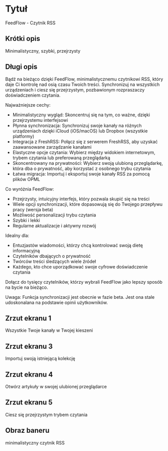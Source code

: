 # Tytuł

FeedFlow - Czytnik RSS

## Krótki opis

Minimalistyczny, szybki, przejrzysty

## Długi opis
Bądź na bieżąco dzięki FeedFlow, minimalistycznemu czytnikowi RSS, który daje Ci kontrolę nad osią czasu Twoich treści.
Synchronizuj na wszystkich urządzeniach i ciesz się przejrzystym, pozbawionym rozpraszaczy doświadczeniem czytania.

Najważniejsze cechy:

- Minimalistyczny wygląd: Skoncentruj się na tym, co ważne, dzięki przejrzystemu interfejsowi
- Płynna synchronizacja: Synchronizuj swoje kanały na różnych urządzeniach dzięki iCloud (iOS/macOS) lub Dropbox (wszystkie platformy)
- Integracja z FreshRSS: Połącz się z serwerem FreshRSS, aby uzyskać zaawansowane zarządzanie kanałami
- Elastyczne opcje czytania: Wybierz między widokiem internetowym, trybem czytania lub preferowaną przeglądarką
- Skoncentrowany na prywatności: Wybierz swoją ulubioną przeglądarkę, która dba o prywatność, aby korzystać z osobnego trybu czytania
- Łatwa migracja: Importuj i eksportuj swoje kanały RSS za pomocą plików OPML

Co wyróżnia FeedFlow:

- Przejrzysty, intuicyjny interfejs, który pozwala skupić się na treści
- Wiele opcji synchronizacji, które dopasowują się do Twojego przepływu pracy (wersja beta)
- Możliwość personalizacji trybu czytania
- Szybki i lekki
- Regularne aktualizacje i aktywny rozwój

Idealny dla:
- Entuzjastów wiadomości, którzy chcą kontrolować swoją dietę informacyjną
- Czytelników dbających o prywatność
- Twórców treści śledzących wiele źródeł
- Każdego, kto chce uporządkować swoje cyfrowe doświadczenie czytania

Dołącz do tysięcy czytelników, którzy wybrali FeedFlow jako lepszy sposób na bycie na bieżąco.

Uwaga: Funkcja synchronizacji jest obecnie w fazie beta. Jest ona stale udoskonalana na podstawie opinii użytkowników.

## Zrzut ekranu 1

Wszystkie Twoje kanały
w Twojej kieszeni

## Zrzut ekranu 3

Importuj swoją
istniejącą kolekcję

## Zrzut ekranu 4

Otwórz artykuły
w swojej ulubionej przeglądarce

## Zrzut ekranu 5

Ciesz się przejrzystym
trybem czytania

## Obraz baneru

minimalistyczny czytnik RSS
